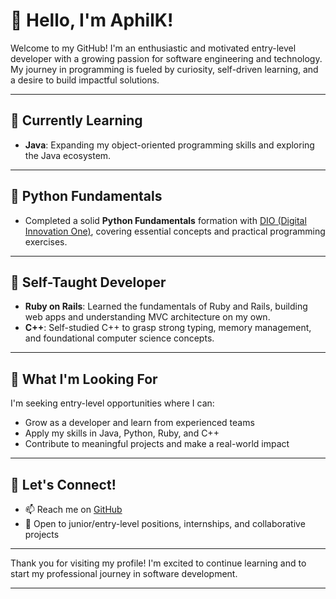 # 👋 Hello, I'm AphilK!

Welcome to my GitHub! I'm an enthusiastic and motivated entry-level developer with a growing passion for software engineering and technology. My journey in programming is fueled by curiosity, self-driven learning, and a desire to build impactful solutions.

---

## 🌱 Currently Learning

- **Java**: Expanding my object-oriented programming skills and exploring the Java ecosystem.

---

## 🐍 Python Fundamentals

- Completed a solid **Python Fundamentals** formation with [DIO (Digital Innovation One)](https://www.dio.me/), covering essential concepts and practical programming exercises.

---

## 💎 Self-Taught Developer

- **Ruby on Rails**: Learned the fundamentals of Ruby and Rails, building web apps and understanding MVC architecture on my own.
- **C++**: Self-studied C++ to grasp strong typing, memory management, and foundational computer science concepts.

---

## 🚀 What I'm Looking For

I'm seeking entry-level opportunities where I can:

- Grow as a developer and learn from experienced teams
- Apply my skills in Java, Python, Ruby, and C++
- Contribute to meaningful projects and make a real-world impact

---

## 🤝 Let's Connect!

- 📫 Reach me on [GitHub](https://github.com/AphilK)
- 💼 Open to junior/entry-level positions, internships, and collaborative projects

---

Thank you for visiting my profile! I'm excited to continue learning and to start my professional journey in software development.

---
